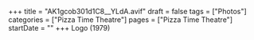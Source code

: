 +++
title = "AK1gcob301d1C8__YLdA.avif"
draft = false
tags = ["Photos"]
categories = ["Pizza Time Theatre"]
pages = ["Pizza Time Theatre"]
startDate = ""
+++
Logo (1979)
